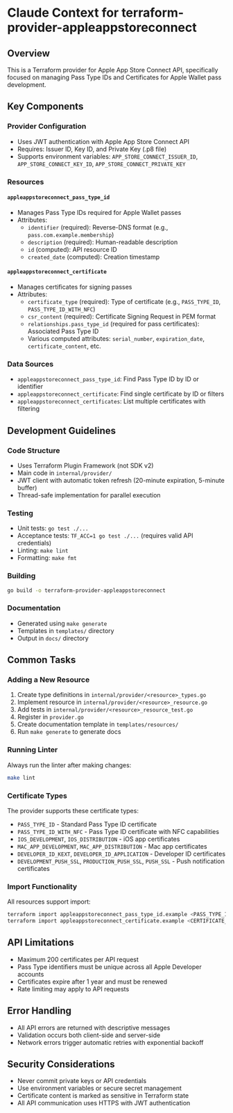 # Claude Context for terraform-provider-appleappstoreconnect

## Overview

This is a Terraform provider for Apple App Store Connect API,
specifically focused on managing Pass Type IDs and Certificates for
Apple Wallet pass development.

## Key Components

### Provider Configuration

- Uses JWT authentication with Apple App Store Connect API
- Requires: Issuer ID, Key ID, and Private Key (.p8 file)
- Supports environment variables: `APP_STORE_CONNECT_ISSUER_ID`,
  `APP_STORE_CONNECT_KEY_ID`, `APP_STORE_CONNECT_PRIVATE_KEY`

### Resources

#### `appleappstoreconnect_pass_type_id`

- Manages Pass Type IDs required for Apple Wallet passes
- Attributes:
    - `identifier` (required): Reverse-DNS format (e.g.,
      `pass.com.example.membership`)
    - `description` (required): Human-readable description
    - `id` (computed): API resource ID
    - `created_date` (computed): Creation timestamp

#### `appleappstoreconnect_certificate`

- Manages certificates for signing passes
- Attributes:
    - `certificate_type` (required): Type of certificate (e.g.,
      `PASS_TYPE_ID`, `PASS_TYPE_ID_WITH_NFC`)
    - `csr_content` (required): Certificate Signing Request in PEM
      format
    - `relationships.pass_type_id` (required for pass certificates):
      Associated Pass Type ID
    - Various computed attributes: `serial_number`, `expiration_date`,
      `certificate_content`, etc.

### Data Sources

- `appleappstoreconnect_pass_type_id`: Find Pass Type ID by ID or
  identifier
- `appleappstoreconnect_certificate`: Find single certificate by ID or
  filters
- `appleappstoreconnect_certificates`: List multiple certificates with
  filtering

## Development Guidelines

### Code Structure

- Uses Terraform Plugin Framework (not SDK v2)
- Main code in `internal/provider/`
- JWT client with automatic token refresh (20-minute expiration,
  5-minute buffer)
- Thread-safe implementation for parallel execution

### Testing

- Unit tests: `go test ./...`
- Acceptance tests: `TF_ACC=1 go test ./...` (requires valid API
  credentials)
- Linting: `make lint`
- Formatting: `make fmt`

### Building

```bash
go build -o terraform-provider-appleappstoreconnect
```

### Documentation

- Generated using `make generate`
- Templates in `templates/` directory
- Output in `docs/` directory

## Common Tasks

### Adding a New Resource

1. Create type definitions in `internal/provider/<resource>_types.go`
2. Implement resource in `internal/provider/<resource>_resource.go`
3. Add tests in `internal/provider/<resource>_resource_test.go`
4. Register in `provider.go`
5. Create documentation template in `templates/resources/`
6. Run `make generate` to generate docs

### Running Linter

Always run the linter after making changes:

```bash
make lint
```

### Certificate Types

The provider supports these certificate types:

- `PASS_TYPE_ID` - Standard Pass Type ID certificate
- `PASS_TYPE_ID_WITH_NFC` - Pass Type ID certificate with NFC
  capabilities
- `IOS_DEVELOPMENT`, `IOS_DISTRIBUTION` - iOS app certificates
- `MAC_APP_DEVELOPMENT`, `MAC_APP_DISTRIBUTION` - Mac app certificates
- `DEVELOPER_ID_KEXT`, `DEVELOPER_ID_APPLICATION` - Developer ID
  certificates
- `DEVELOPMENT_PUSH_SSL`, `PRODUCTION_PUSH_SSL`, `PUSH_SSL` - Push
  notification certificates

### Import Functionality

All resources support import:

```bash
terraform import appleappstoreconnect_pass_type_id.example <PASS_TYPE_ID>
terraform import appleappstoreconnect_certificate.example <CERTIFICATE_ID>
```

## API Limitations

- Maximum 200 certificates per API request
- Pass Type identifiers must be unique across all Apple Developer
  accounts
- Certificates expire after 1 year and must be renewed
- Rate limiting may apply to API requests

## Error Handling

- All API errors are returned with descriptive messages
- Validation occurs both client-side and server-side
- Network errors trigger automatic retries with exponential backoff

## Security Considerations

- Never commit private keys or API credentials
- Use environment variables or secure secret management
- Certificate content is marked as sensitive in Terraform state
- All API communication uses HTTPS with JWT authentication

